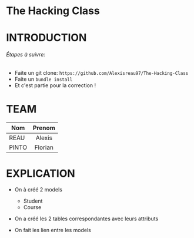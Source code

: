 # The Hacking Class

# INTRODUCTION

###### Étapes à suivre:

* Faite un git clone: `https://github.com/Alexisreau97/The-Hacking-Class`
* Faite un `bundle install`
* Et c'est partie pour la correction !

# TEAM

| Nom    |Prenom    |
| ------ |:--------:|
| REAU   | Alexis   |
| PINTO  | Florian  |

# EXPLICATION

- On à créé 2 models
  - Student
  - Course

- On a créé les 2 tables correspondantes avec leurs attributs

- On fait les lien entre les models

